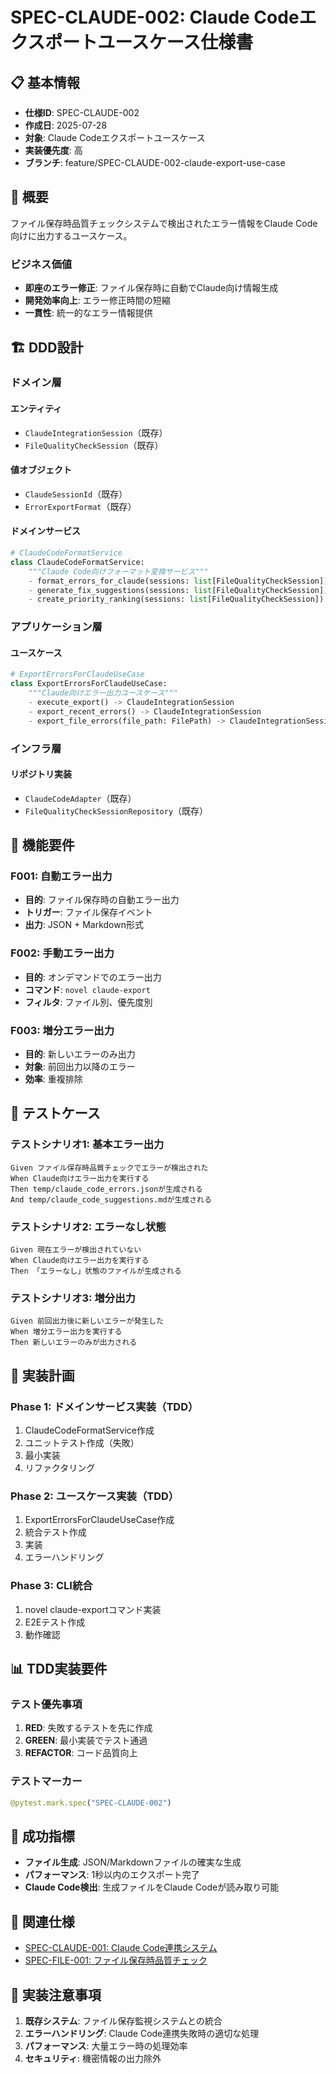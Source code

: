 # SPEC-CLAUDE-002: Claude Codeエクスポートユースケース仕様書

## 📋 基本情報

- **仕様ID**: SPEC-CLAUDE-002
- **作成日**: 2025-07-28
- **対象**: Claude Codeエクスポートユースケース
- **実装優先度**: 高
- **ブランチ**: feature/SPEC-CLAUDE-002-claude-export-use-case

## 🎯 概要

ファイル保存時品質チェックシステムで検出されたエラー情報をClaude Code向けに出力するユースケース。

### ビジネス価値
- **即座のエラー修正**: ファイル保存時に自動でClaude向け情報生成
- **開発効率向上**: エラー修正時間の短縮
- **一貫性**: 統一的なエラー情報提供

## 🏗️ DDD設計

### ドメイン層

#### エンティティ
- `ClaudeIntegrationSession`（既存）
- `FileQualityCheckSession`（既存）

#### 値オブジェクト
- `ClaudeSessionId`（既存）
- `ErrorExportFormat`（既存）

#### ドメインサービス
```python
# ClaudeCodeFormatService
class ClaudeCodeFormatService:
    """Claude Code向けフォーマット変換サービス"""
    - format_errors_for_claude(sessions: list[FileQualityCheckSession])
    - generate_fix_suggestions(sessions: list[FileQualityCheckSession])
    - create_priority_ranking(sessions: list[FileQualityCheckSession])
```

### アプリケーション層

#### ユースケース
```python
# ExportErrorsForClaudeUseCase
class ExportErrorsForClaudeUseCase:
    """Claude向けエラー出力ユースケース"""
    - execute_export() -> ClaudeIntegrationSession
    - export_recent_errors() -> ClaudeIntegrationSession
    - export_file_errors(file_path: FilePath) -> ClaudeIntegrationSession
```

### インフラ層

#### リポジトリ実装
- `ClaudeCodeAdapter`（既存）
- `FileQualityCheckSessionRepository`（既存）

## 🔧 機能要件

### F001: 自動エラー出力
- **目的**: ファイル保存時の自動エラー出力
- **トリガー**: ファイル保存イベント
- **出力**: JSON + Markdown形式

### F002: 手動エラー出力
- **目的**: オンデマンドでのエラー出力
- **コマンド**: `novel claude-export`
- **フィルタ**: ファイル別、優先度別

### F003: 増分エラー出力
- **目的**: 新しいエラーのみ出力
- **対象**: 前回出力以降のエラー
- **効率**: 重複排除

## 🧪 テストケース

### テストシナリオ1: 基本エラー出力
```gherkin
Given ファイル保存時品質チェックでエラーが検出された
When Claude向けエラー出力を実行する
Then temp/claude_code_errors.jsonが生成される
And temp/claude_code_suggestions.mdが生成される
```

### テストシナリオ2: エラーなし状態
```gherkin
Given 現在エラーが検出されていない
When Claude向けエラー出力を実行する
Then 「エラーなし」状態のファイルが生成される
```

### テストシナリオ3: 増分出力
```gherkin
Given 前回出力後に新しいエラーが発生した
When 増分エラー出力を実行する
Then 新しいエラーのみが出力される
```

## 🔄 実装計画

### Phase 1: ドメインサービス実装（TDD）
1. ClaudeCodeFormatService作成
2. ユニットテスト作成（失敗）
3. 最小実装
4. リファクタリング

### Phase 2: ユースケース実装（TDD）
1. ExportErrorsForClaudeUseCase作成
2. 統合テスト作成
3. 実装
4. エラーハンドリング

### Phase 3: CLI統合
1. novel claude-exportコマンド実装
2. E2Eテスト作成
3. 動作確認

## 📊 TDD実装要件

### テスト優先事項
1. **RED**: 失敗するテストを先に作成
2. **GREEN**: 最小実装でテスト通過
3. **REFACTOR**: コード品質向上

### テストマーカー
```python
@pytest.mark.spec("SPEC-CLAUDE-002")
```

## 🎯 成功指標

- **ファイル生成**: JSON/Markdownファイルの確実な生成
- **パフォーマンス**: 1秒以内のエクスポート完了
- **Claude Code検出**: 生成ファイルをClaude Codeが読み取り可能

## 🔗 関連仕様

- [SPEC-CLAUDE-001: Claude Code連携システム](./SPEC-CLAUDE-001_claude_code_integration_system.md)
- [SPEC-FILE-001: ファイル保存時品質チェック](./SPEC-FILE-001_file_save_quality_check.md)

## 📝 実装注意事項

1. **既存システム**: ファイル保存監視システムとの統合
2. **エラーハンドリング**: Claude Code連携失敗時の適切な処理
3. **パフォーマンス**: 大量エラー時の処理効率
4. **セキュリティ**: 機密情報の出力除外
